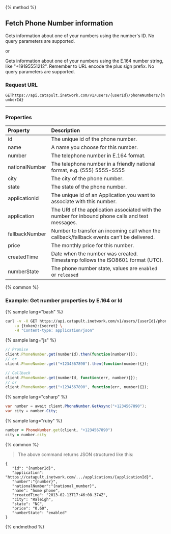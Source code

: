 {% method %}

## Fetch Phone Number information
Gets information about one of your numbers using the number's ID. No query parameters are supported.

or

Gets information about one of your numbers using the E.164 number string, like "+19195551212". Remember to URL encode the plus sign prefix. No query parameters are supported.

### Request URL

<code class="get">GET</code>`https://api.catapult.inetwork.com/v1/users/{userId}/phoneNumbers/{numberId}`

---

### Properties
| Property       | Description                                                                                      |
|:---------------|:-------------------------------------------------------------------------------------------------|
| id             | The unique id of the phone number.                                                               |
| name           | A name you choose for this number.                                                               |
| number         | The telephone number in E.164 format.                                                            |
| nationalNumber | The telephone number in a friendly national format, e.g. (555) 5555-5555                         |
| city           | The city of the phone number.                                                                    |
| state          | The state of the phone number.                                                                   |
| applicationId  | The unique id of an Application you want to associate with this number.                          |
| application    | The URI of the application associated with the number for inbound phone calls and text messages. |
| fallbackNumber | Number to transfer an incoming call when the callback/fallback events can’t be delivered.        |
| price          | The monthly price for this number.                                                               |
| createdTime    | Date when the number was created. Timestamp follows the ISO8601 format (UTC).                    |
| numberState    | The phone number state, values are `enabled` or `released`                                       |

{% common %}


### Example: Get number properties by E.164 or Id

{% sample lang="bash" %}

```bash
curl -v -X GET https://api.catapult.inetwork.com/v1/users/{userId}/phoneNumbers/%20{number} \
	-u {token}:{secret} \
	-H "Content-type: application/json"
```

{% sample lang="js" %}


```js
// Promise
client.PhoneNumber.get(numberId).then(function(number){});
// or
client.PhoneNumber.get("+1234567890").then(function(number){});

// Callback
client.PhoneNumber.get(numberId, function(err, number){});
// or
client.PhoneNumber.get("+1234567890", function(err, number){});
```

{% sample lang="csharp" %}

```csharp
var number = await client.PhoneNumber.GetAsync("+1234567890");
var city = number.City;
```

{% sample lang="ruby" %}

```ruby
number = PhoneNumber.get(client, "+1234567890")
city = number.city
```

{% common %}


> The above command returns JSON structured like this:

```
{
   "id": "{numberId}",
   "application": "https://catapult.inetwork.com/.../applications/{applicationId}",
   "number":"{number}",
   "nationalNumber":"{national_number}",
   "name": "home phone",
   "createdTime": "2013-02-13T17:46:08.374Z",
   "city": "Raleigh",
   "state": "NC",
   "price": "0.60",
   "numberState": "enabled"
}
```
{% endmethod %}
